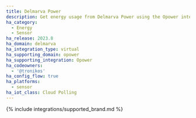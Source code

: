 ```yaml
---
title: Delmarva Power
description: Get energy usage from Delmarva Power using the Opower integration
ha_category:
  - Energy
  - Sensor
ha_release: 2023.8
ha_domain: delmarva
ha_integration_type: virtual
ha_supporting_domain: opower
ha_supporting_integration: Opower
ha_codeowners:
  - '@tronikos'
ha_config_flow: true
ha_platforms:
  - sensor
ha_iot_class: Cloud Polling
---
```


{% include integrations/supported_brand.md %}

